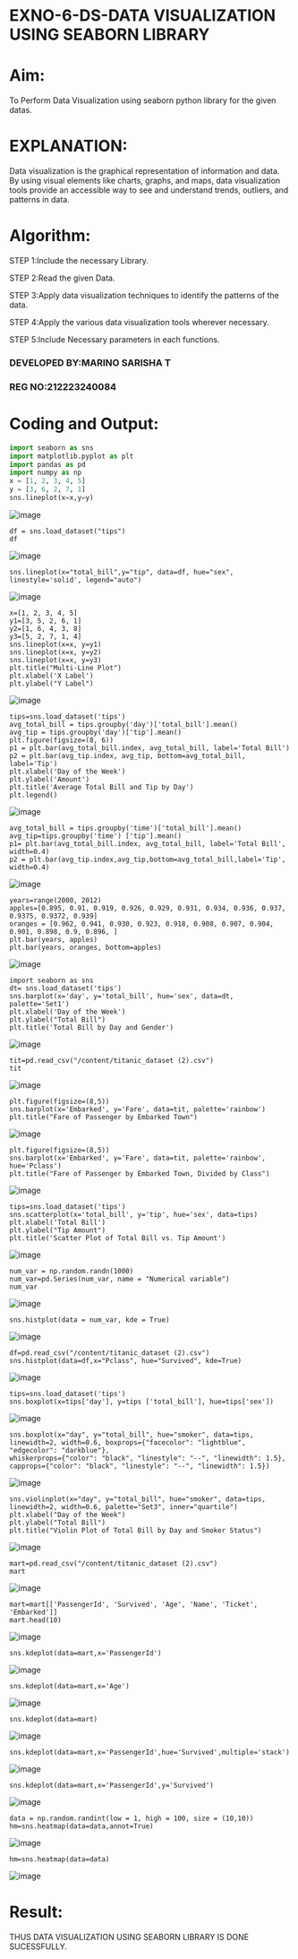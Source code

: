 # EXNO-6-DS-DATA VISUALIZATION USING SEABORN LIBRARY

# Aim:
  To Perform Data Visualization using seaborn python library for the given datas.

# EXPLANATION:
Data visualization is the graphical representation of information and data. By using visual elements like charts, graphs, and maps, data visualization tools provide an accessible way to see and understand trends, outliers, and patterns in data.

# Algorithm:
STEP 1:Include the necessary Library.

STEP 2:Read the given Data.

STEP 3:Apply data visualization techniques to identify the patterns of the data.

STEP 4:Apply the various data visualization tools wherever necessary.

STEP 5:Include Necessary parameters in each functions.
### DEVELOPED BY:MARINO SARISHA T
### REG NO:212223240084

# Coding and Output:
```python
import seaborn as sns
import matplotlib.pyplot as plt
import pandas as pd
import numpy as np
x = [1, 2, 3, 4, 5]
y = [3, 6, 2, 7, 1]
sns.lineplot(x=x,y=y)
```
![image](https://github.com/user-attachments/assets/c2abdb6b-1d3b-41ba-9946-2c725d2e9bda)
```
df = sns.load_dataset("tips")
df
```
![image](https://github.com/user-attachments/assets/5a50e8c0-6bfc-44dc-8aa3-cb5ebc16cff4)
```
sns.lineplot(x="total_bill",y="tip", data=df, hue="sex", linestyle='solid', legend="auto")
```
![image](https://github.com/user-attachments/assets/c9b91fae-cef5-4030-8358-f8909cba1c43)
```
x=[1, 2, 3, 4, 5]
y1=[3, 5, 2, 6, 1]
y2=[1, 6, 4, 3, 8]
y3=[5, 2, 7, 1, 4]
sns.lineplot(x=x, y=y1)
sns.lineplot(x=x, y=y2)
sns.lineplot(x=x, y=y3)
plt.title("Multi-Line Plot")
plt.xlabel('X Label')
plt.ylabel("Y Label")
```
![image](https://github.com/user-attachments/assets/0024547d-0c7e-42c7-b1ff-f99c6df1ffde)
```
tips=sns.load_dataset('tips')
avg_total_bill = tips.groupby('day')['total_bill'].mean()
avg_tip = tips.groupby('day')['tip'].mean()
plt.figure(figsize=(8, 6))
p1 = plt.bar(avg_total_bill.index, avg_total_bill, label='Total Bill')
p2 = plt.bar(avg_tip.index, avg_tip, bottom=avg_total_bill, label='Tip')
plt.xlabel('Day of the Week')
plt.ylabel('Amount')
plt.title('Average Total Bill and Tip by Day')
plt.legend()
```
![image](https://github.com/user-attachments/assets/e2ada964-6f67-4fef-b992-458a5f4c4d6e)
```
avg_total_bill = tips.groupby('time')['total_bill'].mean()
avg_tip=tips.groupby('time') ['tip'].mean()
p1= plt.bar(avg_total_bill.index, avg_total_bill, label='Total Bill', width=0.4)
p2 = plt.bar(avg_tip.index,avg_tip,bottom=avg_total_bill,label='Tip', width=0.4)
```
![image](https://github.com/user-attachments/assets/f7321de4-a763-4441-9cf6-d48253b23d19)
```
years=range(2000, 2012)
apples=[0.895, 0.91, 0.919, 0.926, 0.929, 0.931, 0.934, 0.936, 0.937, 0.9375, 0.9372, 0.939]
oranges = [0.962, 0.941, 0.930, 0.923, 0.918, 0.908, 0.907, 0.904, 0.901, 0.898, 0.9, 0.896, ]
plt.bar(years, apples)
plt.bar(years, oranges, bottom=apples)
```
![image](https://github.com/user-attachments/assets/90ddb56d-84a4-425c-a48d-fbfbbb5312bb)
```
import seaborn as sns
dt= sns.load_dataset('tips')
sns.barplot(x='day', y='total_bill', hue='sex', data=dt, palette='Set1')
plt.xlabel('Day of the Week')
plt.ylabel("Total Bill")
plt.title('Total Bill by Day and Gender')
```
![image](https://github.com/user-attachments/assets/b2390b6d-a93e-40e5-986c-331f4e55946a)
```
tit=pd.read_csv("/content/titanic_dataset (2).csv")
tit
```
![image](https://github.com/user-attachments/assets/0c248e1a-b0b6-40ef-b533-c5f43beebc85)
```
plt.figure(figsize=(8,5))
sns.barplot(x='Embarked', y='Fare', data=tit, palette='rainbow')
plt.title("Fare of Passenger by Embarked Town")
```
![image](https://github.com/user-attachments/assets/25205838-9177-4f9d-8537-3afb12ec7f9e)
```
plt.figure(figsize=(8,5))
sns.barplot(x='Embarked', y='Fare', data=tit, palette='rainbow', hue='Pclass')
plt.title("Fare of Passenger by Embarked Town, Divided by Class")
```
![image](https://github.com/user-attachments/assets/7ba4a919-6cae-43f4-b384-2d30f1f836e6)
```
tips=sns.load_dataset('tips')
sns.scatterplot(x='total_bill', y='tip', hue='sex', data=tips)
plt.xlabel('Total Bill')
plt.ylabel("Tip Amount")
plt.title('Scatter Plot of Total Bill vs. Tip Amount')
```
![image](https://github.com/user-attachments/assets/9bef2549-38ac-43b8-935c-c320d5decd54)
```
num_var = np.random.randn(1000)
num_var=pd.Series(num_var, name = "Numerical variable")
num_var
```
![image](https://github.com/user-attachments/assets/d1162bf2-c470-45ed-b557-1eae76977f44)
```
sns.histplot(data = num_var, kde = True)
```
![image](https://github.com/user-attachments/assets/32a3c382-b273-426e-9e9f-621220fe6d03)
```
df=pd.read_csv("/content/titanic_dataset (2).csv")
sns.histplot(data=df,x="Pclass", hue="Survived", kde=True)
```
![image](https://github.com/user-attachments/assets/a215e98e-2dbf-410e-88e9-3b6152e428d3)
```
tips=sns.load_dataset('tips')
sns.boxplot(x=tips['day'], y=tips ['total_bill'], hue=tips['sex'])
```
![image](https://github.com/user-attachments/assets/1109f0d4-1eb3-4672-a324-a952d6d1f5e9)
```
sns.boxplot(x="day", y="total_bill", hue="smoker", data=tips, linewidth=2, width=0.6, boxprops={"facecolor": "lightblue", "edgecolor": "darkblue"},
whiskerprops={"color": "black", "linestyle": "--", "linewidth": 1.5}, capprops={"color": "black", "linestyle": "--", "linewidth": 1.5})
```
![image](https://github.com/user-attachments/assets/57e7780e-ea4c-46d3-aa77-94ecfcf380ff)
```
sns.violinplot(x="day", y="total_bill", hue="smoker", data=tips, linewidth=2, width=0.6, palette="Set3", inner="quartile")
plt.xlabel("Day of the Week")
plt.ylabel("Total Bill")
plt.title("Violin Plot of Total Bill by Day and Smoker Status")
```
![image](https://github.com/user-attachments/assets/f58272f6-372b-4e06-b82f-dc61da335855)
```
mart=pd.read_csv("/content/titanic_dataset (2).csv")
mart
```
![image](https://github.com/user-attachments/assets/857dfb20-eee7-4dd8-b63e-0be5801f7d17)
```
mart=mart[['PassengerId', 'Survived', 'Age', 'Name', 'Ticket', 'Embarked']]
mart.head(10)
```
![image](https://github.com/user-attachments/assets/0f018504-b41d-4a7a-8b52-22b001464197)
```
sns.kdeplot(data=mart,x='PassengerId')
```
![image](https://github.com/user-attachments/assets/86ef1f84-018e-43f5-94bf-37c6d2b9a578)
```
sns.kdeplot(data=mart,x='Age')
```
![image](https://github.com/user-attachments/assets/bb70b9a7-e624-45d3-860c-b42361647b56)
```
sns.kdeplot(data=mart)
```
![image](https://github.com/user-attachments/assets/c3de896e-82be-4bea-9864-c3992933d2c9)
```
sns.kdeplot(data=mart,x='PassengerId',hue='Survived',multiple='stack')
```
![image](https://github.com/user-attachments/assets/7cef15b9-47e8-4396-b54e-2f068bf48d56)
```
sns.kdeplot(data=mart,x='PassengerId',y='Survived')
```
![image](https://github.com/user-attachments/assets/466ef00a-d4b0-4ce7-8042-4cf9cffee3f3)
```
data = np.random.randint(low = 1, high = 100, size = (10,10))
hm=sns.heatmap(data=data,annot=True)
```
![image](https://github.com/user-attachments/assets/02dc3645-1edc-4f0f-b7e2-9869bc9374a6)
```
hm=sns.heatmap(data=data)
```
![image](https://github.com/user-attachments/assets/e07c3b89-dbce-44bd-a9c4-543a202ec2d2)

# Result:
 THUS DATA VISUALIZATION USING SEABORN LIBRARY IS DONE SUCESSFULLY.
